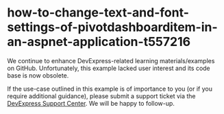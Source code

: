
# how-to-change-text-and-font-settings-of-pivotdashboarditem-in-an-aspnet-application-t557216

We continue to enhance DevExpress-related learning materials/examples on GitHub. Unfortunately, this example lacked user interest and its code base is now obsolete.

If the use-case outlined in this example is of importance to you (or if you require additional guidance), please submit a support ticket via the [DevExpress Support Center](https://supportcenter.devexpress.com/ticket/create?followUpTo=T557216). We will be happy to follow-up.